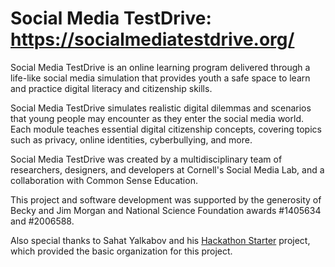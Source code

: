 Social Media TestDrive: https://socialmediatestdrive.org/
=======================

Social Media TestDrive is an online learning program delivered through a life-like social media simulation that provides youth a safe space to learn and practice digital literacy and citizenship skills.

Social Media TestDrive simulates realistic digital dilemmas and scenarios that young people may encounter as they enter the social media world. Each module teaches essential digital citizenship concepts, covering topics such as privacy, online identities, cyberbullying, and more.

Social Media TestDrive was created by a multidisciplinary team of researchers, designers, and developers at Cornell's Social Media Lab, and a collaboration with Common Sense Education.

This project and software development was supported by the generosity of Becky and Jim Morgan and National Science Foundation awards #1405634 and #2006588.

Also special thanks to Sahat Yalkabov and his [Hackathon Starter](https://github.com/sahat/hackathon-starter) project, which provided the basic organization for this project.
